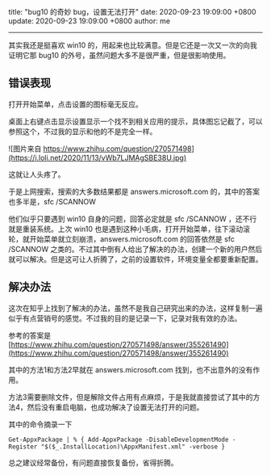 title: "bug10 的奇妙 bug，设置无法打开"
date: 2020-09-23 19:09:00 +0800
update: 2020-09-23 19:09:00 +0800
author: me

---

其实我还是挺喜欢 win10 的，用起来也比较满意。但是它还是一次又一次的向我证明它那 bug10 的外号，虽然问题大多不是很严重，但是很影响使用。

## 错误表现
打开开始菜单，点击设置的图标毫无反应。

桌面上右键点击显示设置显示一个找不到相关应用的提示，具体图忘记截了，可以参照这个，不过我的显示和他的不是完全一样。

![图片来自 https://www.zhihu.com/question/270571498](https://i.loli.net/2020/11/13/vWb7LJMAgSBE38U.jpg)

这就让人头疼了。

于是上网搜索，搜索的大多数结果都是 answers.microsoft.com 的，其中的答案也多半是，sfc /SCANNOW

他们似乎只要遇到 win10 自身的问题，回答必定就是 sfc /SCANNOW ，还不行就是重装系统。上次 win10 也是遇到这种小毛病，打开开始菜单，往下滚动滚轮，就开始菜单就立刻崩溃，answers.microsoft.com 的回答依然是 sfc /SCANNOW 之类的。不过其中倒有人给出了解决的办法，创建一个新的用户然后就可以解决。但是这可让人折腾了，之前的设置软件，环境变量全都要重新配置。

## 解决办法
这次在知乎上找到了解决的办法，虽然不是我自己研究出来的办法，这样复制一遍似乎有点营销号的感觉。不过我的目的是记录一下，记录对我有效的办法。

参考的答案是 [https://www.zhihu.com/question/270571498/answer/355261490](https://www.zhihu.com/question/270571498/answer/355261490)

其中的方法1和方法2早就在 answers.microsoft.com 找到，也不出意外的没有作用。

方法3需要删除文件，但是解除文件占用有点麻烦，于是我就直接尝试了其中的方法4，然后没有重启电脑，也成功解决了设置无法打开的问题。

其中的命令摘录一下

`Get-AppxPackage | % { Add-AppxPackage -DisableDevelopmentMode -Register "$($_.InstallLocation)\AppxManifest.xml" -verbose }`

总之建议经常备份，有问题直接恢复备份，省得折腾。
